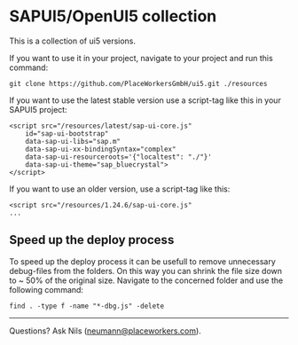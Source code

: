 # SAPUI5/OpenUI5 collection

This is a collection of ui5 versions.

If you want to use it in your project, navigate to your project and run this command:

    git clone https://github.com/PlaceWorkersGmbH/ui5.git ./resources

If you want to use the latest stable version use a script-tag like this in your SAPUI5 project:

    <script src="/resources/latest/sap-ui-core.js"
        id="sap-ui-bootstrap"
        data-sap-ui-libs="sap.m"
        data-sap-ui-xx-bindingSyntax="complex"
        data-sap-ui-resourceroots='{"localtest": "./"}'
        data-sap-ui-theme="sap_bluecrystal">
    </script>

If you want to use an older version, use a script-tag like this:

    <script src="/resources/1.24.6/sap-ui-core.js"
    ...

## Speed up the deploy process

To speed up the deploy process it can be usefull to remove unnecessary debug-files from the folders. On this way you can shrink the file size down to ~ 50% of the original size. Navigate to the concerned folder and use the following command: 

    find . -type f -name "*-dbg.js" -delete

---

Questions? Ask Nils (neumann@placeworkers.com).
